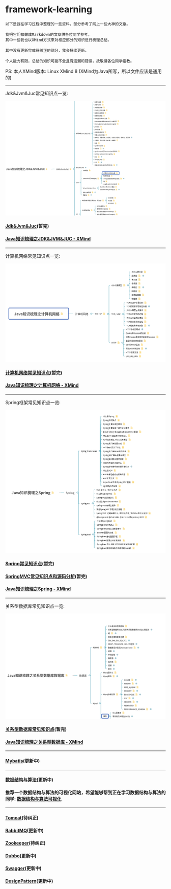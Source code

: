# framework-learning

```text
以下是我在学习过程中整理的一些资料，部分参考了网上一些大神的文章。

我把它们都做成Markdown的文章供各位同学参考，
其中一些我也以XMind方式来对相应部分的知识进行梳理总结。

其中没有更新完或待纠正的部分，我会持续更新。

个人能力有限，总结的知识可能不全且有遗漏和错误，故敬请各位同学指教。
```

PS: 本人XMind版本: Linux XMind 8 (XMind为Java所写，所以文件应该是通用的)

---

Jdk&Jvm&Juc常见知识点一览:

![Java知识梳理之JDK&JVM&JUC截图](img/Java知识梳理之JDK&JVM&JUC截图.png)

#### [Jdk&Jvm&Juc](https://github.com/guang19/framework-learning/blob/dev/jdk_jvm_juc-learning/Jdk&Jvm&Juc.md)(暂完)

#### [Java知识梳理之JDK&JVM&JUC - XMind](https://github.com/guang19/framework-learning/blob/dev/xmind_file/Java知识梳理之JDK&JVM&JUC.xmind)

---

计算机网络常见知识点一览:

![Java知识梳理之计算机网络](img/Java知识梳理之计算机网络截图.png)

#### [计算机网络常见知识点](https://github.com/guang19/framework-learning/blob/dev/computer-network/Computer-Network.md)(暂完)

#### [Java知识梳理之计算机网络 - XMind](https://github.com/guang19/framework-learning/blob/dev/xmind_file/Java知识梳理之计算机网络.xmind)

---

Spring框架常见知识点一览:

![Java知识梳理之Spring](img/Java知识梳理之Spring截图.png)

#### [Spring常见知识点](https://github.com/guang19/framework-learning/blob/dev/spring-learning/Spring.md)(暂完)

#### [SpringMVC常见知识点和源码分析](https://github.com/guang19/framework-learning/blob/dev/springmvc-learning/SpringMVC.md)(暂完)

#### [Java知识梳理之Spring - XMind](https://github.com/guang19/framework-learning/blob/dev/xmind_file/Java知识梳理之Spring.xmind)

---

关系型数据库常见知识点一览:

![Java知识梳理之关系型数据库](img/Java知识梳理之关系型数据库截图.png)

#### [关系型数据库常见知识点](https://github.com/guang19/framework-learning/blob/dev/rdbms-learning/RDBMS.md)(暂完)

#### [Java知识梳理之关系型数据库 - XMind](https://github.com/guang19/framework-learning/blob/dev/xmind_file/Java知识梳理之关系型数据库.xmind)

---

#### [Mybatis](https://github.com/guang19/framework-learning/blob/dev/mybatis-learning/Mybatis.md)(更新中)

---

#### [数据结构与算法](https://github.com/guang19/framework-learning/blob/dev/datastructure_algorithm/DataStructure&Algorithm.md)(更新中)

#### 推荐一个数据结构与算法的可视化网站，希望能够帮到正在学习数据结构与算法的同学: [数据结构与算法可视化](https://www.cs.usfca.edu/~galles/visualization/Algorithms.html)

---

#### [Tomcat](https://github.com/guang19/framework-learning/blob/dev/tomcat-9.0.30-source/Tomcat.md)(待纠正)

#### [RabbitMQ](https://github.com/guang19/framework-learning/blob/dev/rabbitmq-learning/RabbitMQ.md)(更新中)

#### [Zookeeper](https://github.com/guang19/framework-learning/blob/dev/zookeeper-learning/Zookeeper.md)(待纠正)

#### [Dubbo](https://github.com/guang19/framework-learning/blob/dev/dubbo-learning/Dubbo.md)(更新中)

#### [Swagger](https://github.com/guang19/framework-learning/blob/dev/swagger-learning/Swagger.md)(更新中)

#### [DesignPattern](https://github.com/guang19/framework-learning/blob/dev/design-pattern/DesignPattern.md)(更新中)

